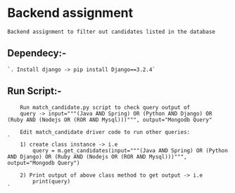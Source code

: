 # Backend assignment

    Backend assignment to filter out candidates listed in the database

## Dependecy:-

    `. Install django -> pip install Django==3.2.4`

## Run Script:-
        Run match_candidate.py script to check query output of 
        query -> input="""(Java AND Spring) OR (Python AND Django) OR (Ruby AND (Nodejs OR (ROR AND Mysql)))""", output="Mongodb Query"
        
        Edit match_candidate driver code to run other queries:
    `
        1) create class instance -> i.e
            query = m.get_candidates(input="""(Java AND Spring) OR (Python AND Django) OR (Ruby AND (Nodejs OR (ROR AND Mysql)))""", output="Mongodb Query")

        2) Print output of above class method to get output -> i.e
            print(query)
    `
